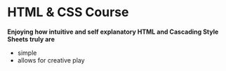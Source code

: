 # HTML & CSS Course #

**Enjoying how intuitive and self explanatory HTML and Cascading Style Sheets truly are**
- simple
- allows for creative play